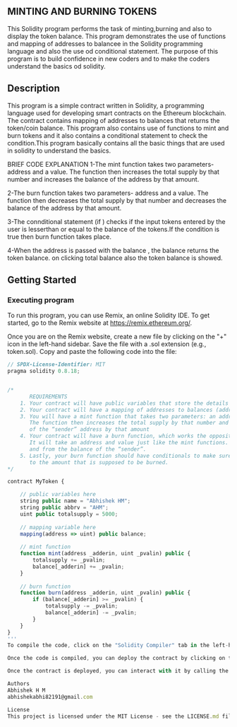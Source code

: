 ## MINTING AND BURNING TOKENS
This Solidity program performs the task of minting,burning and also to display the token balance. This program demonstrates the use of functions and mapping of addresses to balancee in the Solidity programming language and also the use od conditional statement. The purpose of this program is to build confidence in new coders and to make the coders understand the basics od solidity.

## Description
This program is a simple contract written in Solidity, a programming language used for developing smart contracts on the Ethereum blockchain. The contract contains mapping of addresses to balances that returns the token/coin balance. This program also contains use of functions to mint and burn tokens and it also contains a conditional statement to check the condition.This program basically contains all the basic things that are used in solidity to understand the basics.

BRIEF CODE EXPLANATION 1-The mint function takes two parameters- address and a value. The function then increases the total supply by that number and increases the balance of the address by that amount.

2-The burn function takes two parameters- address and a value. The function then decreases the total supply by that number and decreases the balance of the address by that amount.

3-The connditional statement (if ) checks if the input tokens entered by the user is lesserthan or equal to the balance of the tokens.If the condition is true then burn function takes place.

4-When the address is passed with the balance , the balance returns the token balance. on clicking total balance also the token balance is showed.

## Getting Started
### Executing program
To run this program, you can use Remix, an online Solidity IDE. To get started, go to the Remix website at https://remix.ethereum.org/.

Once you are on the Remix website, create a new file by clicking on the "+" icon in the left-hand sidebar. Save the file with a .sol extension (e.g., token.sol). Copy and paste the following code into the file:

```javascript
// SPDX-License-Identifier: MIT
pragma solidity 0.8.18;


/*
       REQUIREMENTS
    1. Your contract will have public variables that store the details about your coin (Token Name, Token Abbrv., Total Supply)
    2. Your contract will have a mapping of addresses to balances (address => uint)
    3. You will have a mint function that takes two parameters: an address and a value. 
       The function then increases the total supply by that number and increases the balance 
       of the “sender” address by that amount
    4. Your contract will have a burn function, which works the opposite of the mint function, as it will destroy tokens. 
       It will take an address and value just like the mint functions. It will then deduct the value from the total supply 
       and from the balance of the “sender”.
    5. Lastly, your burn function should have conditionals to make sure the balance of "sender" is greater than or equal 
       to the amount that is supposed to be burned.
*/

contract MyToken {

    // public variables here
    string public name = "Abhishek HM";
    string public abbrv = "AHM";
    uint public totalsupply = 5000;
    
    // mapping variable here
    mapping(address => uint) public balance;
    
    // mint function
    function mint(address _adderin, uint _pvalin) public {
        totalsupply += _pvalin;
        balance[_adderin] += _pvalin;
    }
    
    // burn function
    function burn(address _adderin, uint _pvalin) public {
        if (balance[_adderin] >= _pvalin) {
            totalsupply -= _pvalin;
            balance[_adderin] -= _pvalin;
        }
    }
}
'''
To compile the code, click on the "Solidity Compiler" tab in the left-hand sidebar. Make sure the "Compiler" option is set to "0.8.4" (or another compatible version), and then click on the "Compile token.sol" button.

Once the code is compiled, you can deploy the contract by clicking on the "Deploy & Run Transactions" tab in the left-hand sidebar. Select the "token" contract from the dropdown menu, and then click on the "Deploy" button.

Once the contract is deployed, you can interact with it by calling the burn or mint function by entering the address and the input token number. Click on the "burn","mint" contract in the left-hand sidebar, and once you give the input the tokens will be burnt or minted according to the option selected .Finally, click on the "total balance" to check the balance after performing the above functions.

Authors
Abhishek H M
abhishekabhi82191@gmail.com

License
This project is licensed under the MIT License - see the LICENSE.md file for details

